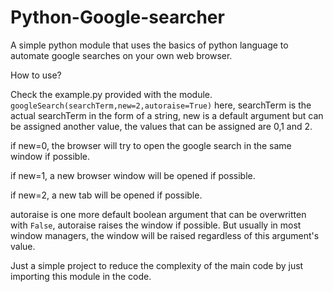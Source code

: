 # Python-Google-searcher
A simple python module that uses the basics of python language to automate google searches on your own web browser.

How to use?


Check the example.py provided with the module.
`googleSearch(searchTerm,new=2,autoraise=True)`
here, searchTerm is the actual searchTerm in the form of a string, new is a default argument but can be assigned another value, the values that can be assigned are 0,1 and 2.

if new=0, the browser will try to open the google search in the same window if possible.

if new=1, a new browser window will be opened if possible.

if new=2, a new tab will be opened if possible.


autoraise is one more default boolean argument that can be overwritten with `False`, autoraise raises the window if possible. But usually in most window managers, the window will be raised regardless of this argument's value.

Just a simple project to reduce the complexity of the main code by just importing this module in the code.
